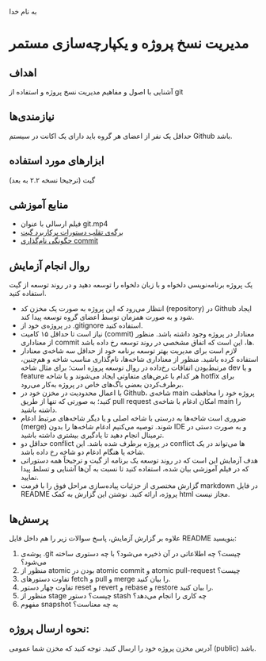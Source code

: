 به نام خدا

# مدیریت نسخ پروژه و یکپارچه‌سازی مستمر

## اهداف 
آشنایی با اصول و مفاهیم مدیریت نسخ پروژه و استفاده از git

## نیازمندی‌ها
حداقل یک نفر از اعضای هر گروه باید دارای یک اکانت در سیستم Github باشد.

## ابزارهای مورد استفاده
گیت (ترجیحا نسخه ۲.۲ به بعد)

## منابع آموزشی
- فیلم ارسالی با عنوان git.mp4
- [برگه‌ی تقلب دستورات پرکاربرد گیت](https://education.github.com/git-cheat-sheet-education.pdf)
- [چگونگی نام‌گذاری commit](https://gist.github.com/robertpainsi/b632364184e70900af4ab688decf6f53)

## روال انجام آزمایش
یک پروژه برنامه‌نویسی دلخواه و با زبان دلخواه را توسعه دهید و در روند توسعه از گیت استفاده کنید.

- انتظار می‌رود که این پروژه به صورت یک مخزن کد (repository) در Github ایجاد شود و به صورت همزمان توسط اعضای گروه توسعه پیدا کند.
- در پروژه‌ی خود از .gitignore استفاده کنید.
- نیاز است تا حداقل ۱۵ کامیت (commit) معنا‌دار در پروژه وجود داشته باشد. منظور از معناداری commit ها، این است که اتفاق مشخصی در روند توسعه رخ داده باشد.
- لازم است برای مدیریت بهتر توسعه برنامه خود از حداقل سه شاخه‌ی معنا‌دار استفاده کرده باشید. منظور از معناداری شاخه‌ها، نام‌گذاری مناسب شاخه و هم‌چنین، مرتبط‌بودن اتفاقات رخ‌داده در روال توسعه پروژه است؛ برای مثال شاخه dev و یا feature هر کدام با غرض‌های متفاوتی ایجاد می‌شوند و یا شاخه hotfix برای برطرف‌کردن بعضی باگ‌های خاص در پروژه به‌کار می‌رود.
- با اعمال محدودیت در مخزن خود در Github، شاخه‌ی main پروژه خود را محافظت کنید؛ به صورتی که تنها از طریق pull request امکان ادغام با شاخه‌ی main را داشته باشید.
- ضروری است شاخه‌ها به درستی با شاخه اصلی و یا دیگر شاخه‌های مرتبط ادغام (merge) شوند. توصیه می‌کنیم ادغام شاخه‌ها را بدون IDE و به صورت دستی در ترمینال انجام دهید تا یادگیری بیشتری داشته باشید.
- حداقل دو conflict در پروژه برطرف شده باشد. این conflict ها می‌تواند در یک شاخه یا هنگام ادغام دو شاخه رخ داده باشد.
- هدف آزمایش این است که در روند توسعه یک برنامه از گیت و ترجیحاً همه دستوراتی که در فیلم آموزشی بیان شده، استفاده کنید تا نسبت به آن‌ها آشنایی و تسلط پیدا نمایید.
- گزارش مختصری از جزئیات پیاده‌سازی مراحل فوق را با فرمت markdown در فایل README پروژه، ارائه کنید. نوشتن این گزارش به کمک html مجاز نیست.

## پرسش‌ها
علاوه بر گزارش آزمایش، پاسخ سوالات زیر را هم داخل فایل README بنویسید:
1. پوشه‌ی .git چیست؟ چه اطلاعاتی در آن ذخیره می‌شود؟ با چه دستوری ساخته می‌شود؟
2. منظور از atomic بودن در atomic commit و atomic pull-request چیست؟
3. تفاوت دستورهای fetch و pull و merge را بیان کنید.
4. تفاوت چهار دستور reset و revert و rebase و restore را بیان کنید.
5. منظور از stage چیست؟ دستور stash چه کاری را انجام می‌دهد؟
6. مفهوم snapshot به چه معناست؟

## نحوه ارسال پروژه:
آدرس مخزن پروژه خود را ارسال کنید. توجه کنید که مخزن شما عمومی (public) باشد.

